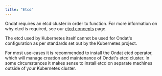 ```yaml
---
title: "Etcd"
---
```


Ondat requires an etcd cluster in order to function. For more information on
why etcd is required, see our [etcd concepts](/docs/concepts/etcd) page.

The etcd used by Kubernetes itself cannot be used for Ondat's configuration as per
standards set out by the Kubernetes project.

For most use-cases it is recommended to install the Ondat etcd operator, which
will manage creation and maintenance of Ondat's etcd cluster. In some
circumstances it makes sense to install etcd on separate machines outside of
your Kubernetes cluster.
